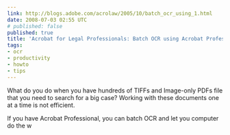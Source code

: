 ```yaml
---
link: http://blogs.adobe.com/acrolaw/2005/10/batch_ocr_using_1.html
date: 2008-07-03 02:55 UTC
# published: false
published: true
title: 'Acrobat for Legal Professionals: Batch OCR using Acrobat Professional'
tags:
- ocr
- productivity
- howto
- tips
---
```


What do you do when you have hundreds of TIFFs and Image-only PDFs file that you need to search for a big case? Working with these documents one at a time is not efficient.

If you have Acrobat Professional, you can batch OCR and let you computer do the w
